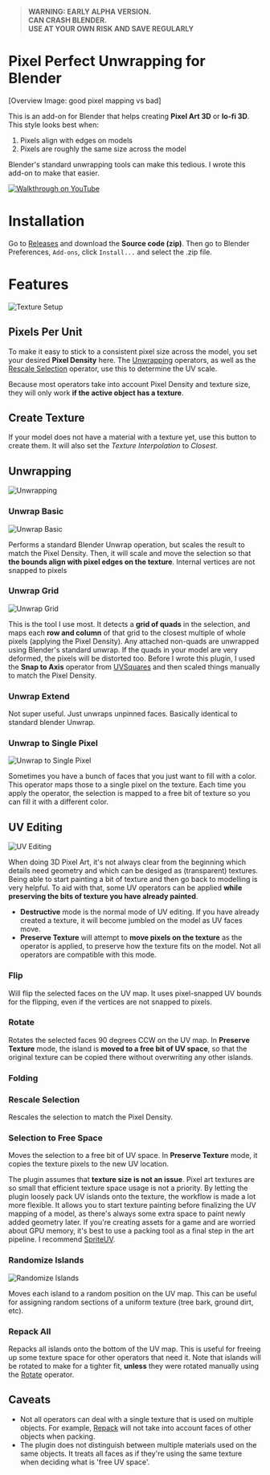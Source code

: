 >   __WARNING: EARLY ALPHA VERSION.__  
    __CAN CRASH BLENDER.__  
    __USE AT YOUR OWN RISK AND SAVE REGULARLY__  


# Pixel Perfect Unwrapping for Blender

[Overview Image: good pixel mapping vs bad]

This is an add-on for Blender that helps creating **Pixel Art 3D** or **lo-fi 3D**. This style looks best when:

1. Pixels align with edges on models
2. Pixels are roughly the same size across the model

Blender's standard unwrapping tools can make this tedious. I wrote this add-on to make that easier.


[![Walkthrough on YouTube](https://user-images.githubusercontent.com/271730/224333278-0fdfa82c-cd5d-4601-a2b8-563e29f4f493.png)](https://youtu.be/9ao1PM7GTS8)



# Installation

Go to [Releases](https://github.com/noio/Pixel-Unwrapper/releases/latest) and download the **Source code (zip)**. Then go to Blender Preferences, `Add-ons`, click `Install...` and select the .zip file.

# Features

![Texture Setup](docs/texture_setup.png)

## Pixels Per Unit

To make it easy to stick to a consistent pixel size across the model, you set your desired **Pixel Density** here. The [Unwrapping](#unwrapping) operators, as well as the [Rescale Selection](#rescale-selection) operator, use this to determine the UV scale.

Because most operators take into account Pixel Density and texture size, they will only work **if the active object has a texture**.

## Create Texture

If your model does not have a material with a texture yet, use this button to create them. It will also set the *Texture Interpolation* to *Closest*.

## Unwrapping

![Unwrapping](docs/unwrapping.png)

### Unwrap Basic

![Unwrap Basic](docs/unwrap_basic.png)

Performs a standard Blender Unwrap operation, but scales the result to match the Pixel Density. Then, it will scale and move the selection so that **the bounds align with pixel edges on the texture**. Internal vertices are not snapped to pixels

### Unwrap Grid

![Unwrap Grid](docs/unwrap_grid.png)

This is the tool I use most. It detects a **grid of quads** in the selection, and maps each **row and column** of that grid to the closest multiple of whole pixels (applying the Pixel Density). Any attached non-quads are unwrapped using Blender's standard unwrap. If the quads in your model are very deformed, the pixels will be distorted too. Before I wrote this plugin, I used the **Snap to Axis** operator from [UVSquares](https://www.blendermarket.com/products/uv-squares) and then scaled things manually to match the Pixel Density.

### Unwrap Extend

Not super useful. Just unwraps unpinned faces. Basically identical to standard blender Unwrap.

### Unwrap to Single Pixel

![Unwrap to Single Pixel](docs/unwrap_to_single_pixel.png)

Sometimes you have a bunch of faces that you just want to fill with a color. This operator maps those to a single pixel on the texture. Each time you apply the operator, the selection is mapped to a free bit of texture so you can fill it with a different color.

## UV Editing

![UV Editing](docs/uv_editing.png)

When doing 3D Pixel Art, it's not always clear from the beginning which details need geometry and which can be desiged as (transparent) textures. Being able to start painting a bit of texture and then go back to modelling is very helpful. To aid with that, some UV operators can be applied **while preserving the bits of texture you have already painted**.

 - **Destructive** mode is the normal mode of UV editing. If you have already created a texture, it will become jumbled on the model as UV faces move. 
 - **Preserve Texture** will attempt to **move pixels on the texture** as the operator is applied, to preserve how the texture fits on the model. Not all operators are compatible with this mode. 


### Flip

Will flip the selected faces on the UV map. It uses pixel-snapped UV bounds for the flipping, even if the vertices are not snapped to pixels.

### Rotate

Rotates the selected faces 90 degrees CCW on the UV map. In **Preserve Texture** mode, the island is **moved to a free bit of UV space**, so that the original texture can be copied there without overwriting any other islands.

### Folding

### Rescale Selection

Rescales the selection to match the Pixel Density.

### Selection to Free Space

Moves the selection to a free bit of UV space. In **Preserve Texture** mode, it copies the texture pixels to the new UV location. 

The plugin assumes that **texture size is not an issue**. Pixel art textures are so small that efficient texture space usage is not a priority. By letting the plugin loosely pack UV islands onto the texture, the workflow is made a lot more flexible. It allows you to start texture painting before finalizing the UV mapping of a model, as there's always some extra space to paint newly added geometry later. If you're creating assets for a game and are worried about GPU memory, it's best to use a packing tool as a final step in the art pipeline. I recommend [SpriteUV](https://www.spriteuv.com).

### Randomize Islands

![Randomize Islands](docs/randomize_islands.png)

Moves each island to a random position on the UV map. This can be useful for assigning random sections of a uniform texture (tree bark, ground dirt, etc).

### Repack All

Repacks all islands onto the bottom of the UV map. This is useful for freeing up some texture space for other operators that need it. Note that islands will be rotated to make for a tighter fit, **unless** they were rotated manually using the [Rotate](#rotate) operator.

## Caveats

 - Not all operators can deal with a single texture that is used on multiple objects. For example, [Repack](#repack-all) will not take into account faces of other objects when packing.
 - The plugin does not distinguish between multiple materials used on the same objects. It treats all faces as if they're using the same texture when deciding what is 'free UV space'.